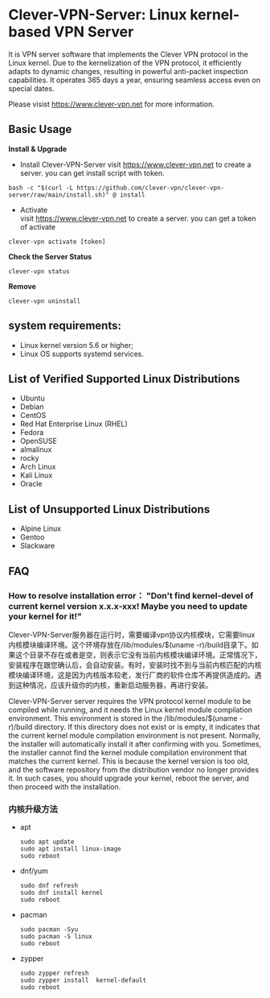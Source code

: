 # Clever-VPN-Server: Linux kernel-based VPN Server

It is VPN server software that implements the Clever VPN protocol in the Linux kernel. Due to the kernelization of the VPN protocol, it efficiently adapts to dynamic changes, resulting in powerful anti-packet inspection capabilities. It operates 365 days a year, ensuring seamless access even on special dates. 

Please visist https://www.clever-vpn.net for more information.

## Basic Usage

**Install & Upgrade**
- Install Clever-VPN-Server
  visit https://www.clever-vpn.net to create a server. you can get install script with token.  
```
bash -c "$(curl -L https://github.com/clever-vpn/clever-vpn-server/raw/main/install.sh)" @ install
```
- Activate <br/>
  visit https://www.clever-vpn.net to create a server. you can get a token of activate
```
clever-vpn activate [token]
```
**Check the Server Status**

```
clever-vpn status
```

**Remove**

```
clever-vpn uninstall
```

## system requirements: 
- Linux kernel version 5.6 or higher;
- Linux OS supports systemd services.

## List of Verified Supported Linux Distributions
- Ubuntu
- Debian
- CentOS
- Red Hat Enterprise Linux (RHEL)
- Fedora
- OpenSUSE
- almalinux
- rocky
- Arch Linux
- Kali Linux
- Oracle

## List of Unsupported Linux Distributions
- Alpine Linux
- Gentoo
- Slackware

## FAQ
### How to resolve installation error： "Don't find kernel-devel of current kernel version x.x.x-xxx! Maybe you need to update your kernel for it!"
Clever-VPN-Server服务器在运行时，需要编译vpn协议内核模块，它需要linux内核模块编译环境。这个环境存放在/lib/modules/$(uname -r)/build目录下。如果这个目录不存在或者是空，则表示它没有当前内核模块编译环境。正常情况下，安装程序在跟您确认后，会自动安装。有时，安装时找不到与当前内核匹配的内核模块编译环境，这是因为内核版本较老，发行厂商的软件仓库不再提供造成的。遇到这种情况，应该升级你的内核，重新启动服务器，再进行安装。

Clever-VPN-Server server requires the VPN protocol kernel module to be compiled while running, and it needs the Linux kernel module compilation environment. This environment is stored in the /lib/modules/$(uname -r)/build directory. If this directory does not exist or is empty, it indicates that the current kernel module compilation environment is not present. Normally, the installer will automatically install it after confirming with you. Sometimes, the installer cannot find the kernel module compilation environment that matches the current kernel. This is because the kernel version is too old, and the software repository from the distribution vendor no longer provides it. In such cases, you should upgrade your kernel, reboot the server, and then proceed with the installation.

### 内核升级方法
- apt
  ```
  sudo apt update
  sudo apt install linux-image
  sudo reboot
  ```
- dnf/yum
  ```
  sudo dnf refresh
  sudo dnf install kernel
  sudo reboot
  ```
- pacman
  ```
  sudo pacman -Syu
  sudo pacman -S linux
  sudo reboot
  ```
- zypper
  ```
  sudo zypper refresh
  sudo zypper install  kernel-default
  sudo reboot
  ```
